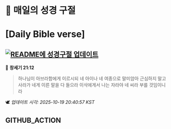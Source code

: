# 🙏 매일의 성경 구절
# [Daily Bible verse]
## [![README에 성경구절 업데이트](https://github.com/DONGSUKA/first_test/actions/workflows/update-readme-bible.yml/badge.svg)](https://github.com/DONGSUKA/first_test/actions/workflows/update-readme-bible.yml)
<!-- START_BIBLE_VERSE -->
📖 **창세기 21:12**
> 하나님이 아브라함에게 이르시되 네 아이나 네 여종으로 말미암아 근심하지 말고 사라가 네게 이른 말을 다 들으라 이삭에게서 나는 자라야 네 씨라 부를 것임이니라

🕊️ _업데이트 시각: 2025-10-19 20:40:57 KST_
  <!-- END_BIBLE_VERSE -->
## GITHUB_ACTION
